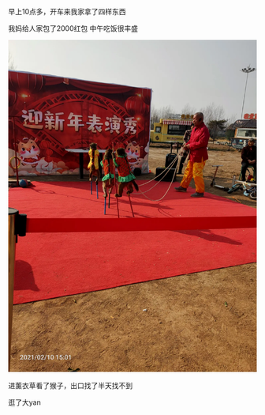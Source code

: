 早上10点多，开车来我家拿了四样东西


我妈给人家包了2000红包
中午吃饭很丰盛

![](../img/6904315-05c381c9743945e7.jpg)

进薰衣草看了猴子，出口找了半天找不到

逛了大yan
